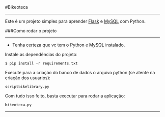 #Bikeoteca
___
Este é um projeto simples para aprender <a href="https://flask.palletsprojects.com/en/2.1.x/">Flask</a> e <a href="https://www.mysql.com/">MySQL</a> com Python.

###Como rodar o projeto
___
- Tenha certeza que vc tem o <a href="https://www.python.org/downloads/">Python</a> e <a href="https://dev.mysql.com/downloads/installer/">MySQL</a> instalado.

Instale as dependências do projeto: 
```
$ pip install -r requirements.txt
```

Execute para a criação do banco de dados o arquivo python (se atente na criação dos usuarios):
```
scriptbikelibrary.py
```

Com tudo isso feito, basta executar para rodar a aplicação:
```
bikeoteca.py
```
___